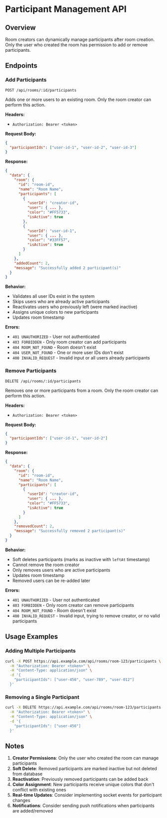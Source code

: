 # Participant Management API

## Overview
Room creators can dynamically manage participants after room creation. Only the user who created the room has permission to add or remove participants.

## Endpoints

### Add Participants
`POST /api/rooms/:id/participants`

Adds one or more users to an existing room. Only the room creator can perform this action.

**Headers:**
- `Authorization: Bearer <token>`

**Request Body:**
```json
{
  "participantIds": ["user-id-1", "user-id-2", "user-id-3"]
}
```

**Response:**
```json
{
  "data": {
    "room": {
      "id": "room-id",
      "name": "Room Name",
      "participants": [
        {
          "userId": "creator-id",
          "user": { ... },
          "color": "#FF5733",
          "isActive": true
        },
        {
          "userId": "user-id-1",
          "user": { ... },
          "color": "#33FF57",
          "isActive": true
        }
      ]
    },
    "addedCount": 2,
    "message": "Successfully added 2 participant(s)"
  }
}
```

**Behavior:**
- Validates all user IDs exist in the system
- Skips users who are already active participants
- Reactivates users who previously left (were marked inactive)
- Assigns unique colors to new participants
- Updates room timestamp

**Errors:**
- `401 UNAUTHORIZED` - User not authenticated
- `403 FORBIDDEN` - Only room creator can add participants
- `404 ROOM_NOT_FOUND` - Room doesn't exist
- `404 USER_NOT_FOUND` - One or more user IDs don't exist
- `400 INVALID_REQUEST` - Invalid input or all users already participants

### Remove Participants
`DELETE /api/rooms/:id/participants`

Removes one or more participants from a room. Only the room creator can perform this action.

**Headers:**
- `Authorization: Bearer <token>`

**Request Body:**
```json
{
  "participantIds": ["user-id-1", "user-id-2"]
}
```

**Response:**
```json
{
  "data": {
    "room": {
      "id": "room-id",
      "name": "Room Name",
      "participants": [
        {
          "userId": "creator-id",
          "user": { ... },
          "color": "#FF5733",
          "isActive": true
        }
      ]
    },
    "removedCount": 2,
    "message": "Successfully removed 2 participant(s)"
  }
}
```

**Behavior:**
- Soft deletes participants (marks as inactive with `leftAt` timestamp)
- Cannot remove the room creator
- Only removes users who are active participants
- Updates room timestamp
- Removed users can be re-added later

**Errors:**
- `401 UNAUTHORIZED` - User not authenticated
- `403 FORBIDDEN` - Only room creator can remove participants
- `404 ROOM_NOT_FOUND` - Room doesn't exist
- `400 INVALID_REQUEST` - Invalid input, trying to remove creator, or no valid participants

## Usage Examples

### Adding Multiple Participants
```bash
curl -X POST https://api.example.com/api/rooms/room-123/participants \
  -H "Authorization: Bearer <token>" \
  -H "Content-Type: application/json" \
  -d '{
    "participantIds": ["user-456", "user-789", "user-012"]
  }'
```

### Removing a Single Participant
```bash
curl -X DELETE https://api.example.com/api/rooms/room-123/participants \
  -H "Authorization: Bearer <token>" \
  -H "Content-Type: application/json" \
  -d '{
    "participantIds": ["user-456"]
  }'
```

## Notes

1. **Creator Permissions**: Only the user who created the room can manage participants
2. **Soft Delete**: Removed participants are marked inactive but not deleted from database
3. **Reactivation**: Previously removed participants can be added back
4. **Color Assignment**: New participants receive unique colors that don't conflict with existing ones
5. **Real-time Updates**: Consider implementing socket events for participant changes
6. **Notifications**: Consider sending push notifications when participants are added/removed